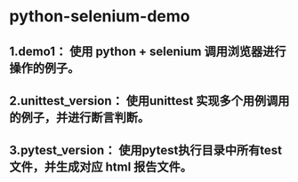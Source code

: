 # python-selenium-demo

## 1.demo1： 使用 python + selenium 调用浏览器进行操作的例子。

## 2.unittest_version： 使用unittest 实现多个用例调用的例子，并进行断言判断。

## 3.pytest_version： 使用pytest执行目录中所有test 文件，并生成对应 html 报告文件。

